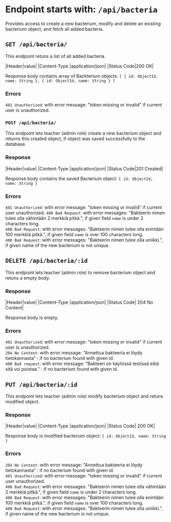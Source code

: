 # Endpoint starts with: `/api/bacteria`
Provides access to create a new bacterium, modify and delete an existing bacterium object, and fetch all added bacteria.

## `GET /api/bacteria/`
This endpoint retuns a list of all added bacteria.

|Header|value|
|Content-Type |application/json|
|Status Code|200 OK|

Response body contains array of Backterium objects:
`[
    {
        id: ObjectId,
        name: String
    },
    {
        id: ObjectId,
        name: String
    }
]`

### Errors
`401 Unauthorized`: with error message: "token missing or invalid" if current user is unauthorized. 


### `POST /api/bacteria/`
This endpoint lets teacher (admin role) create a new bacterium object and returns this created object, if object was saved successfully to the database.

### Response
|Header|value|
|Content-Type |application/json|
|Status Code|201 Created|

Response body contains the saved Bacterium object:
`{
    id: ObjectId,
    name: String
}` 

### Errors
`401 Unauthorized`: with error message: "token missing or invalid" if current user unauthorized.
`400 Bad Request`: with error messages: "Bakteerin nimen tulee olla vähintään 2 merkkiä pitkä.",  if given field `name` is under 2 characters long.\
`400 Bad Request`: with error messages: "Bakteerin nimen tulee olla enintään 100 merkkiä pitkä.",  if given field `name` is over 100 characters long.\
`400 Bad Request`: with error messages: "Bakteerin nimen tulee olla uniikki.",  if given name of the new bacterium is not unique.

## `DELETE /api/bacteria/:id`

This endpoint lets teacher (admin role) to remove bacterium object and retuns a empty body.

### Response
|Header|value|
|Content-Type |application/json|
|Status Code| 204 No Content|

Response body is empty.

### Errors
`401 Unauthorized`: with error message: "token missing or invalid" if current user is unauthorized.\
`204 No Content`: with error message: "Annettua bakteeria ei löydy tietokannasta" : if no bacterium found with given id.\
`400 Bad request`: with error message: "Bakteeri on käytössä testissä eikä sitä voi poistaa." : if no bacterium found with given id.

## `PUT /api/bacteria/:id`

This endpoint lets teacher (admin role) modify bacterium object and retuns modified object.

### Response
|Header|value|
|Content-Type |application/json|
|Status Code| 200 OK|

Response body is modified bacterium object:
`{
    id: ObjectId,
    name: String
}` 

### Errors
`204 No Content`: with error message: "Annettua bakteeria ei löydy tietokannasta" : if no bacterium found with given id.\
`401 Unauthorized`: with error message: "token missing or invalid" if current user unauthorized.\
`400 Bad Request`: with error messages: "Bakteerin nimen tulee olla vähintään 2 merkkiä pitkä.",  if given field `name` is under 2 characters long.\
`400 Bad Request`: with error messages: "Bakteerin nimen tulee olla enintään 100 merkkiä pitkä.",  if given field `name` is over 100 characters long.\
`400 Bad Request`: with error messages: "Bakteerin nimen tulee olla uniikki.",  if given name of the new bacterium is not unique.
